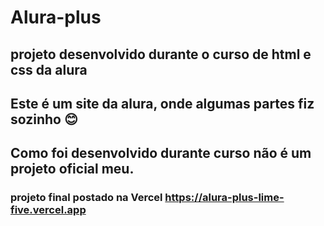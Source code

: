 # Alura-plus

## projeto desenvolvido durante o curso de html e css da alura

## Este é um site da alura, onde algumas partes fiz sozinho 😊

## Como foi desenvolvido durante curso não é um projeto oficial meu.

### projeto final postado na Vercel https://alura-plus-lime-five.vercel.app
